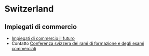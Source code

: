 # Switzerland
## Impiegati di commercio
* [Impiegati di commercio il futuro](https://www.skkab.ch/it/informazione-specifica/impiegati-di-commercio-2022-lic-del-futuro/)
* Contatto [Conferenza svizzera dei rami di formazione e degli esami commerciali](https://www.skkab.ch/it/contatto/)

